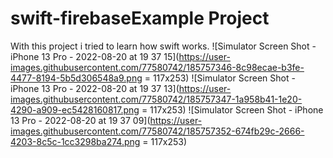 # swift-firebaseExample Project
With this project i tried to learn how swift works.
![Simulator Screen Shot - iPhone 13 Pro - 2022-08-20 at 19 37 15](https://user-images.githubusercontent.com/77580742/185757346-8c98ecae-b3fe-4477-8194-5b5d306548a9.png = 117x253)
![Simulator Screen Shot - iPhone 13 Pro - 2022-08-20 at 19 37 13](https://user-images.githubusercontent.com/77580742/185757347-1a958b41-1e20-4290-a909-ec5428160817.png = 117x253)
![Simulator Screen Shot - iPhone 13 Pro - 2022-08-20 at 19 37 09](https://user-images.githubusercontent.com/77580742/185757352-674fb29c-2666-4203-8c5c-1cc3298ba274.png = 117x253)
